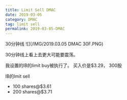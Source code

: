 ```yaml
---
title: Limit Sell DMAC
date: 2019-03-05
category: DMAC
tag: limit sell
permalink: 2019-03-05-DMAC
---
```

30分钟线
![](/IMG/2019.03.05 DMAC 30F.PNG)

30分钟线上看上去更大可能要震荡。

我设置的IB的limit buy被执行了。 买入价是$\$$3.29， 300股

IB的lmit sell

* 100 shares@$\$$3.61
* 200 shares@$\$$3.71
